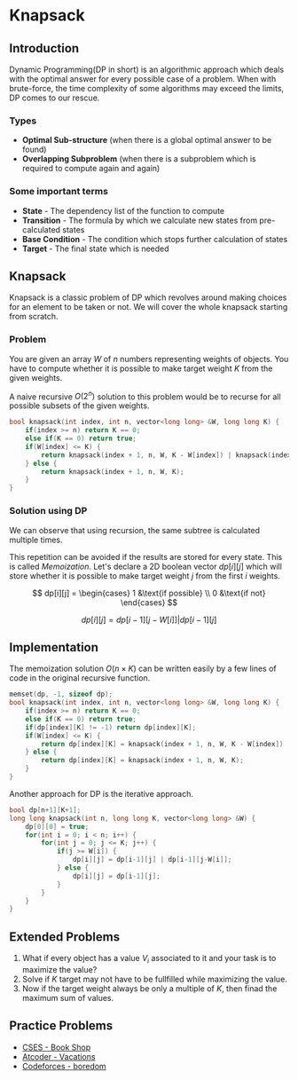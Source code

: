 # Knapsack

## Introduction

Dynamic Programming(DP in short) is an algorithmic approach which deals with the optimal answer for every possible case of a problem. When with brute-force, the time complexity of some algorithms may exceed the limits, DP comes to our rescue.<br>

### Types

- **Optimal Sub-structure** (when there is a global optimal answer to be found)
- **Overlapping Subproblem** (when there is a subproblem which is required to compute again and again)

### Some important terms

- **State** - The dependency list of the function to compute
- **Transition** - The formula by which we calculate new states from pre-calculated states
- **Base Condition** - The condition which stops further calculation of states
- **Target** - The final state which is needed

## Knapsack

Knapsack is a classic problem of DP which revolves around making choices for an element to be taken or not. We will cover the whole knapsack starting from scratch.<br>

### Problem
You are given an array $W$ of $n$ numbers representing weights of objects. You have to compute whether it is possible to make target weight $K$ from the given weights.

A naive recursive $O(2^n)$ solution to this problem would be to recurse for all possible subsets of the given weights.

```cpp
bool knapsack(int index, int n, vector<long long> &W, long long K) {
    if(index >= n) return K == 0;
    else if(K == 0) return true;
    if(W[index] <= K) {
        return knapsack(index + 1, n, W, K - W[index]) | knapsack(index + 1, n, W, K);
    } else {
        return knapsack(index + 1, n, W, K);
    }
}
```

### Solution using DP
We can observe that using recursion, the same subtree is calculated multiple times.<br>

This repetition can be avoided if the results are stored for every state. This is called *Memoization*. Let's declare a 2D boolean vector $dp[i][j]$ which will store whether it is possible to make target weight $j$ from the first $i$ weights.<br>

$$ dp[i][j] = \begin{cases} 
1 &\text{if possible} \\ 
0 &\text{if not} 
\end{cases} $$

$$ dp[i][j] = dp[i-1][j-W[i]] | dp[i-1][j] $$

## Implementation

The memoization solution $O(n\times K)$ can be written easily by a few lines of code in the original recursive function.

```cpp hl_lines="5"
memset(dp, -1, sizeof dp);
bool knapsack(int index, int n, vector<long long> &W, long long K) {
    if(index >= n) return K == 0;
    else if(K == 0) return true;
    if(dp[index][K] != -1) return dp[index][K];
    if(W[index] <= K) {
        return dp[index][K] = knapsack(index + 1, n, W, K - W[index]) | knapsack(index + 1, n, W, K);
    } else {
        return dp[index][K] = knapsack(index + 1, n, W, K);
    }
}
```

Another approach for DP is the iterative approach. 
```cpp
bool dp[n+1][K+1];
long long knapsack(int n, long long K, vector<long long> &W) {
    dp[0][0] = true;
    for(int i = 0; i < n; i++) {
        for(int j = 0; j <= K; j++) {
            if(j >= W[i]) {
                dp[i][j] = dp[i-1][j] | dp[i-1][j-W[i]];
            } else {
                dp[i][j] = dp[i-1][j];
            }
        }
    }
}
```

## Extended Problems

1. What if every object has a value $V_i$ associated to it and your task is to maximize the value? 
2. Solve if $K$ target may not have to be fullfilled while maximizing the value.
3. Now if the target weight always be only a multiple of $K$, then finad the maximum sum of values. 

## Practice Problems

- [CSES - Book Shop](https://cses.fi/problemset/task/1158/)
- [Atcoder - Vacations](https://atcoder.jp/contests/dp/tasks/dp_c)
- [Codeforces - boredom](https://codeforces.com/problemset/problem/455/A)

